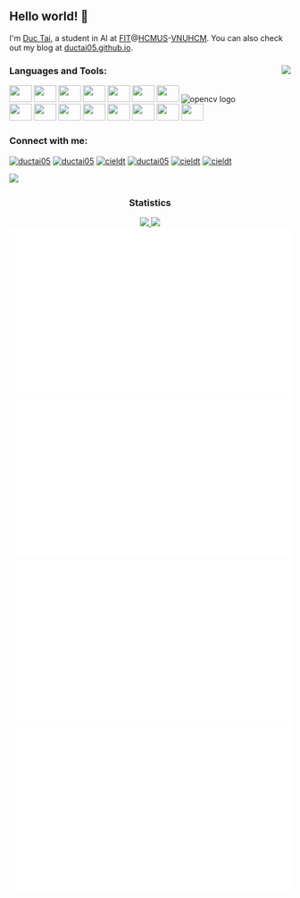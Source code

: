 <h2 align="left">Hello world! 👋</h2>

I'm [Duc Tai](https://fb.com/ductai05), a student in AI at [FIT](https://www.fit.hcmus.edu.vn/en/)@[HCMUS](https://en.hcmus.edu.vn/)-[VNUHCM](https://vnuhcm.edu.vn/).
You can also check out my blog at [ductai05.github.io](https://ductai05.github.io).

###

<img align="right" height="180" src="https://i.imgflip.com/98apb7.gif"  />    <!-- 96pbun dandadan--> <!-- 8sv70h.gif ;  8xhz62.gif; 8xkuwj.gif-->

###

<h3 align="left">Languages and Tools:</h3>
<div align="left">
  <img src="https://cdn.jsdelivr.net/gh/devicons/devicon@latest/icons/python/python-original.svg" height="30" width="40" /> 
  <img src="https://cdn.jsdelivr.net/gh/devicons/devicon@latest/icons/pandas/pandas-original.svg" height="30" width="40" />
  <img src="https://cdn.jsdelivr.net/gh/devicons/devicon@latest/icons/numpy/numpy-original.svg" height="30" width="40" />
  <img src="https://cdn.jsdelivr.net/gh/devicons/devicon@latest/icons/matplotlib/matplotlib-original.svg" height="30" width="40" /> 
  <img src="https://cdn.jsdelivr.net/gh/devicons/devicon@latest/icons/pytorch/pytorch-original.svg" height="30" width="40" />
  <img src="https://cdn.jsdelivr.net/gh/devicons/devicon@latest/icons/tensorflow/tensorflow-original.svg" height="30" width="40" />
  <img src="https://cdn.jsdelivr.net/gh/devicons/devicon@latest/icons/scikitlearn/scikitlearn-original.svg" height="30" width="40" />
  <img src="https://cdn.jsdelivr.net/gh/devicons/devicon/icons/opencv/opencv-original.svg" height="30" width="40" alt="opencv logo" />
</div>

<div align="left">
  <img src="https://cdn.jsdelivr.net/gh/devicons/devicon@latest/icons/github/github-original.svg" height="30" width="40" />
  <img src="https://cdn.jsdelivr.net/gh/devicons/devicon@latest/icons/git/git-original.svg" height="30" width="40" />
  <img src="https://cdn.jsdelivr.net/gh/devicons/devicon@latest/icons/docker/docker-original.svg" height="30" width="40" />
  <img src="https://cdn.jsdelivr.net/gh/devicons/devicon/icons/vscode/vscode-original.svg" height="30" width="40" />
  <img src="https://cdn.jsdelivr.net/gh/devicons/devicon@latest/icons/anaconda/anaconda-original.svg" height="30" width="40" />
  <img src="https://cdn.jsdelivr.net/gh/devicons/devicon@latest/icons/c/c-original.svg" height="30" width="40" />
  <img src="https://cdn.jsdelivr.net/gh/devicons/devicon@latest/icons/cplusplus/cplusplus-original.svg" height="30" width="40" />
  <img src="https://cdn.jsdelivr.net/gh/devicons/devicon@latest/icons/latex/latex-original.svg" height="30" width="40" />
</div>


###

<h3 align="left">Connect with me:</h3>
<p align="left">
<a href="https://github.com/ductai05" target="blank"><img align="center" src="https://raw.githubusercontent.com/rahuldkjain/github-profile-readme-generator/888aff31e1d26dd2a6acf6afebbc34970aeb0118/src/images/icons/Social/github.svg" alt="ductai05" height="30" width="40" /></a>
<a href="https://linkedin.com/in/ductai05" target="blank"><img align="center" src="https://raw.githubusercontent.com/rahuldkjain/github-profile-readme-generator/master/src/images/icons/Social/linked-in-alt.svg" alt="ductai05" height="30" width="40" /></a>
<a href="https://kaggle.com/cieldt" target="blank"><img align="center" src="https://raw.githubusercontent.com/rahuldkjain/github-profile-readme-generator/master/src/images/icons/Social/kaggle.svg" alt="cieldt" height="30" width="40" /></a>
<a href="https://fb.com/ductai05" target="blank"><img align="center" src="https://raw.githubusercontent.com/rahuldkjain/github-profile-readme-generator/master/src/images/icons/Social/facebook.svg" alt="ductai05" height="30" width="40" /></a>
<a href="https://codeforces.com/profile/ciel_" target="blank"><img align="center" src="https://raw.githubusercontent.com/rahuldkjain/github-profile-readme-generator/master/src/images/icons/Social/codeforces.svg" alt="cieldt" height="30" width="40" /></a>
<a href="https://www.leetcode.com/cieldt" target="blank"><img align="center" src="https://raw.githubusercontent.com/rahuldkjain/github-profile-readme-generator/master/src/images/icons/Social/leet-code.svg" alt="cieldt" height="30" width="40" /></a>
</p>


<img src="https://user-images.githubusercontent.com/73097560/115834477-dbab4500-a447-11eb-908a-139a6edaec5c.gif"><h3 align="center">Statistics</h3>
<div align="center">

<div style="text-align: center;">

<a href="https://github.com/ductai05">
<img src="http://github-profile-summary-cards.vercel.app/api/cards/profile-details?username=ductai05&theme=2077" height="150em" />
<img src="http://github-profile-summary-cards.vercel.app/api/cards/most-commit-language?username=ductai05&theme=2077" height="150em" />
</a>



<img src="https://raw.githubusercontent.com/ductai05/github-stats/master/generated/overview.svg#gh-dark-mode-only" />
<img src="https://raw.githubusercontent.com/ductai05/github-stats/master/generated/languages.svg#gh-dark-mode-only" />
<img src="https://raw.githubusercontent.com/ductai05/github-stats/master/generated/overview.svg#gh-light-mode-only" />
<img src="https://raw.githubusercontent.com/ductai05/github-stats/master/generated/languages.svg#gh-light-mode-only" />

</div>
